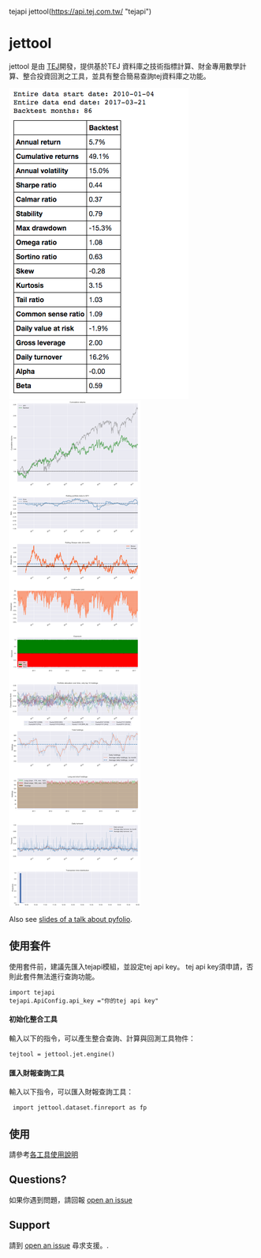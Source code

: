 tejapi jettool(https://api.tej.com.tw/ "tejapi")

# jettool


jettool 是由 [TEJ](https://www.tej.com.tw/)開發，提供基於TEJ 資料庫之技術指標計算、財金專用數學計算、整合投資回測之工具，並具有整合簡易查詢tej資料庫之功能。



![simple tear 0](https://github.com/quantopian/pyfolio/raw/master/docs/simple_tear_0.png "Example tear sheet created from a Zipline algo")
![simple tear 1](https://github.com/quantopian/pyfolio/raw/master/docs/simple_tear_1.png "Example tear sheet created from a Zipline algo")

Also see [slides of a talk about
pyfolio](https://nbviewer.jupyter.org/format/slides/github/quantopian/pyfolio/blob/master/pyfolio/examples/pyfolio_talk_slides.ipynb#/).

## 使用套件

使用套件前，建議先匯入tejapi模組，並設定tej api key。
tej api key須申請，否則此套件無法進行查詢功能。
```
import tejapi
tejapi.ApiConfig.api_key ="你的tej api key"
```
#### 初始化整合工具

輸入以下的指令，可以產生整合查詢、計算與回測工具物件：
```
tejtool = jettool.jet.engine()
```

#### 匯入財報查詢工具

輸入以下指令，可以匯入財報查詢工具：

```
 import jettool.dataset.finreport as fp
```

## 使用

請參考[各工具使用說明](https://github.com/beaneball33/jettool/tree/master/docs) 


## Questions?

如果你遇到問題，請回報 [open an issue](https://github.com/beaneball33/jettool/issues)



## Support

請到 [open an issue](https://github.com/beaneball33/jettool/issues) 尋求支援。.
